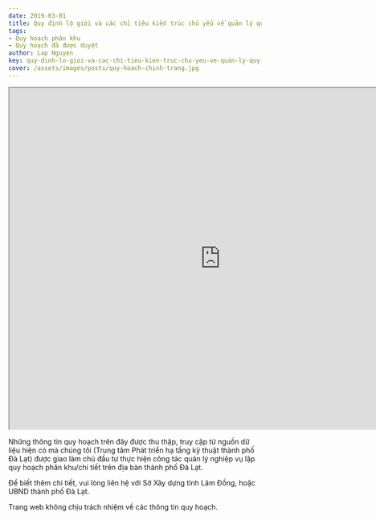 ```yaml
---
date: 2019-03-01
title: Quy định lộ giới và các chỉ tiêu kiến trúc chủ yếu về quản lý quy hoạch, xây dựng đối với nhà ở, công trình riêng lẻ trên địa bàn thành phố Đà Lạt, tỉnh Lâm Đồng
tags:
- Quy hoạch phân khu
- Quy hoạch đã được duyệt
author: Lap Nguyen
key: quy-dinh-lo-gioi-va-cac-chi-tieu-kien-truc-chu-yeu-ve-quan-ly-quy-hoach-xay-dung
cover: /assets/images/posts/quy-hoach-chinh-trang.jpg
---
```


<iframe src="https://drive.google.com/file/d/1H8nzUc-sLtMepWFEEeznh-1u2QLoHs3s/preview" width="840" height="680"></iframe>
<!--more-->

Những thông tin quy hoạch trên đây được thu thập, truy cập từ nguồn dữ liệu hiện có mà chúng tôi 
(Trung tâm Phát triển hạ tầng kỹ thuật thành phố Đà Lạt) được giao làm chủ đầu tư thực hiện công tác quản lý nghiệp vụ 
lập quy hoạch phân khu/chi tiết trên địa bàn thành phố Đà Lạt.

Để biết thêm chi tiết, vui lòng liên hệ với Sở Xây dựng tỉnh Lâm Đồng, hoặc UBND thành phố Đà Lạt.

Trang web không chịu trách nhiệm về các thông tin quy hoạch.